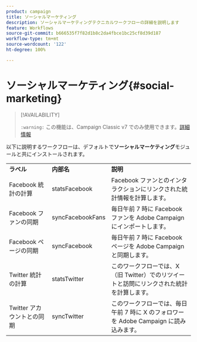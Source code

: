 ```yaml
---
product: campaign
title: ソーシャルマーケティング
description: ソーシャルマーケティングテクニカルワークフローの詳細を説明します
feature: Workflows
source-git-commit: b666535f7f82d1b8c2da4fbce1bc25cf8d39d187
workflow-type: tm+mt
source-wordcount: '122'
ht-degree: 100%

---
```



# ソーシャルマーケティング{#social-marketing}



>[!AVAILABILITY]
>
>`:warning:` この機能は、Campaign Classic v7 でのみ使用できます。[詳細情報](../../social/using/about-social-marketing.md)

以下に説明するワークフローは、デフォルトで&#x200B;**ソーシャルマーケティング**&#x200B;モジュールと共にインストールされます。

<table> 
 <tbody> 
  <tr> 
   <td> <strong>ラベル</strong><br /> </td> 
   <td> <strong>内部名</strong><br /> </td> 
   <td> <strong>説明</strong><br /> </td> 
  </tr> 
  <tr> 
   <td> <span class="uicontrol">Facebook 統計の計算</span> <br /> </td> 
   <td> <span class="uicontrol">statsFacebook</span> <br /> </td> 
   <td> Facebook ファンとのインタラクションにリンクされた統計情報を計算します。<br /> </td> 
  </tr> 
  <tr> 
   <td> <span class="uicontrol">Facebook ファンの同期</span> <br /> </td> 
   <td> <span class="uicontrol">syncFacebookFans</span> <br /> </td> 
   <td> 毎日午前 7 時に Facebook ファンを Adobe Campaign にインポートします。<br /> </td> 
  </tr> 
  <tr> 
   <td> <span class="uicontrol">Facebook ページの同期</span> <br /> </td> 
   <td> <span class="uicontrol">syncFacebook</span> <br /> </td> 
   <td> 毎日午前 7 時に Facebook ページを Adobe Campaign と同期します。<br /> </td> 
  </tr> 
  <tr> 
   <td> <span class="uicontrol">Twitter 統計の計算</span> <br /> </td> 
   <td> <span class="uicontrol">statsTwitter</span> <br /> </td> 
   <td> このワークフローでは、X（旧 Twitter）でのリツイートと訪問にリンクされた統計を計算します。<br /> </td> 
  </tr> 
  <tr> 
   <td> <span class="uicontrol">Twitter アカウントとの同期</span> <br /> </td> 
   <td> <span class="uicontrol">syncTwitter</span> <br /> </td> 
   <td> このワークフローでは、毎日午前 7 時に X のフォロワーを Adobe Campaign に読み込みます。<br /> </td> 
  </tr> 
 </tbody> 
</table>

